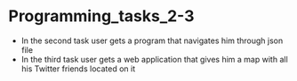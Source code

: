 # Programming_tasks_2-3

- In the second task user gets a program that navigates him through json file
- In the third task user gets a web application that gives him a map with all his Twitter friends located on it
